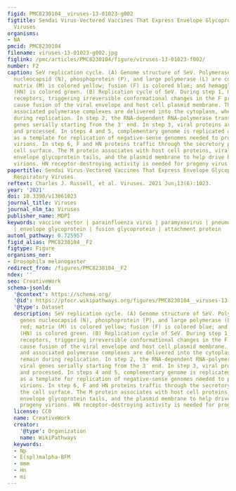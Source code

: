 ```yaml
---
figid: PMC8230104__viruses-13-01023-g002
figtitle: Sendai Virus-Vectored Vaccines That Express Envelope Glycoproteins of Respiratory
  Viruses
organisms:
- NA
pmcid: PMC8230104
filename: viruses-13-01023-g002.jpg
figlink: /pmc/articles/PMC8230104/figure/viruses-13-01023-f002/
number: F2
caption: SeV replication cycle. (A) Genome structure of SeV. Polymerase complex genes
  nucleocapsid (N), phosphoprotein (P), and large polymerase (L) are color-coded red;
  matrix (M) is colored yellow; fusion (F) is colored blue; and hemagglutinin-neuraminidase
  (HN) is colored green. (B) Replication cycle of SeV. During step 1, HN binds sialic-acid-containing
  receptors, triggering irreversible conformational changes in the F protein that
  cause fusion of the viral envelope and host cell plasmid membrane. The genome and
  associated polymerase complexes are delivered into the cytoplasm, where they remain
  during replication. In step 2, the RNA-dependent RNA-polymerase transcribes viral
  genes serially starting from the 3′ end. In step 3, viral proteins are translated
  and processed. In steps 4 and 5, complementary genome is replicated and then serves
  as a template for replication of negative-sense genomes needed to produce progeny
  virions. In step 6, F and HN proteins traffic through the secretory pathway to the
  cell surface. The M protein associates with host cell proteins, viral ribonucleoproteins,
  envelope glycoprotein tails, and the plasmid membrane to help drive budding of progeny
  virions. HN receptor-destroying activity is needed for progeny virus release.
papertitle: Sendai Virus-Vectored Vaccines That Express Envelope Glycoproteins of
  Respiratory Viruses.
reftext: Charles J. Russell, et al. Viruses. 2021 Jun;13(6):1023.
year: '2021'
doi: 10.3390/v13061023
journal_title: Viruses
journal_nlm_ta: Viruses
publisher_name: MDPI
keywords: vaccine vector | parainfluenza virus | paramyxovirus | pneumovirus | HRSV
  | envelope glycoprotein | fusion glycoprotein | attachment protein
automl_pathway: 0.725957
figid_alias: PMC8230104__F2
figtype: Figure
organisms_ner:
- Drosophila melanogaster
redirect_from: /figures/PMC8230104__F2
ndex: ''
seo: CreativeWork
schema-jsonld:
  '@context': https://schema.org/
  '@id': https://pfocr.wikipathways.org/figures/PMC8230104__viruses-13-01023-g002.html
  '@type': Dataset
  description: SeV replication cycle. (A) Genome structure of SeV. Polymerase complex
    genes nucleocapsid (N), phosphoprotein (P), and large polymerase (L) are color-coded
    red; matrix (M) is colored yellow; fusion (F) is colored blue; and hemagglutinin-neuraminidase
    (HN) is colored green. (B) Replication cycle of SeV. During step 1, HN binds sialic-acid-containing
    receptors, triggering irreversible conformational changes in the F protein that
    cause fusion of the viral envelope and host cell plasmid membrane. The genome
    and associated polymerase complexes are delivered into the cytoplasm, where they
    remain during replication. In step 2, the RNA-dependent RNA-polymerase transcribes
    viral genes serially starting from the 3′ end. In step 3, viral proteins are translated
    and processed. In steps 4 and 5, complementary genome is replicated and then serves
    as a template for replication of negative-sense genomes needed to produce progeny
    virions. In step 6, F and HN proteins traffic through the secretory pathway to
    the cell surface. The M protein associates with host cell proteins, viral ribonucleoproteins,
    envelope glycoprotein tails, and the plasmid membrane to help drive budding of
    progeny virions. HN receptor-destroying activity is needed for progeny virus release.
  license: CC0
  name: CreativeWork
  creator:
    '@type': Organization
    name: WikiPathways
  keywords:
  - Np
  - E(spl)malpha-BFM
  - mmm
  - Hn
  - mi
---
```

